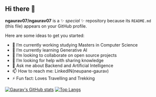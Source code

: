 ## Hi there 👋

**ngaurav07/ngaurav07** is a ✨ _special_ ✨ repository because its `README.md` (this file) appears on your GitHub profile.

Here are some ideas to get you started:

- 🔭 I’m currently working studying Masters in Computer Science
- 🌱 I’m currently learning Generative AI
- 👯 I’m looking to collaborate on open source projects
- 🤔 I’m looking for help with sharing knowledge
- 💬 Ask me about Backend and Artificial Intelligence
- 📫 How to reach me: LinkedIN(neupane-gaurav)
- ⚡ Fun fact: Loves Travelling and Trekking

[![Gaurav's GitHub stats](https://github-readme-stats.vercel.app/api?username=ngaurav07&show_icons=true&theme=radical)](https://github.com/anuraghazra/github-readme-stats)
[![Top Langs](https://github-readme-stats.vercel.app/api/top-langs/?username=ngaurav07)](https://github.com/anuraghazra/github-readme-stats)
